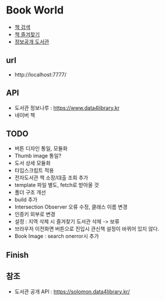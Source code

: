 # Book World

- [책 검색](./src/html/search.html) 
- [책 즐겨찾기](./src/html/favorite.html) 
- [정보공개 도서관](./src/html/library.html) 


## url
- http://localhost:7777/


## API 
- 도서관 정보나루 : https://www.data4library.kr
- 네이버 책 

## TODO
- 버튼 디자인 통일, 모듈화
- Thumb image 통일?
- 도서 상세 모듈화
- 타입스크립트 적용
- 전자도서관 책 소장/대출 조회 추가
- template 파일 별도, fetch로 받아올 것
- 폴더 구조 개선
- build 추가
- Intersection Observer 오류 수정, 클래스 이름 변경
- 인증키 외부로 변경
- 설정 : 지역 삭제 시 즐겨찾기 도서관 삭제 -> 보류
- 브라우저 이전화면 버튼으로 진입시 관신책 설정이 바뀌어 있지 않다.
- Book Image : search onerror시 추가

## Finish


## 참조 
- 도서관 공개 API : https://solomon.data4library.kr/